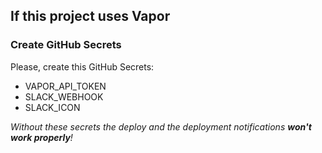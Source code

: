 ## If this project uses Vapor

### Create GitHub Secrets
Please, create this GitHub Secrets:

- VAPOR_API_TOKEN
- SLACK_WEBHOOK
- SLACK_ICON

_Without these secrets the deploy and the deployment notifications **won't work properly**!_
